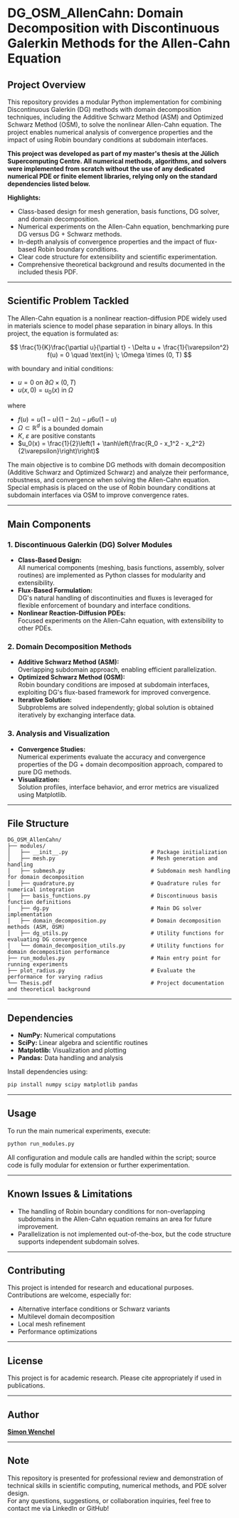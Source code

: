 # DG_OSM_AllenCahn: Domain Decomposition with Discontinuous Galerkin Methods for the Allen-Cahn Equation

## Project Overview

This repository provides a modular Python implementation for combining Discontinuous Galerkin (DG) methods with domain decomposition techniques, including the Additive Schwarz Method (ASM) and Optimized Schwarz Method (OSM), to solve the nonlinear Allen-Cahn equation. The project enables numerical analysis of convergence properties and the impact of using Robin boundary conditions at subdomain interfaces.

**This project was developed as part of my master's thesis at the Jülich Supercomputing Centre. All numerical methods, algorithms, and solvers were implemented from scratch without the use of any dedicated numerical PDE or finite element libraries, relying only on the standard dependencies listed below.**

**Highlights:**
- Class-based design for mesh generation, basis functions, DG solver, and domain decomposition.
- Numerical experiments on the Allen-Cahn equation, benchmarking pure DG versus DG + Schwarz methods.
- In-depth analysis of convergence properties and the impact of flux-based Robin boundary conditions.
- Clear code structure for extensibility and scientific experimentation.
- Comprehensive theoretical background and results documented in the included thesis PDF.

---

## Scientific Problem Tackled

The Allen-Cahn equation is a nonlinear reaction-diffusion PDE widely used in materials science to model phase separation in binary alloys. In this project, the equation is formulated as:

$$
\frac{1}{K}\frac{\partial u}{\partial t} - \Delta u + \frac{1}{\varepsilon^2} f(u) = 0 \quad \text{in} \; \Omega \times (0, T)
$$

with boundary and initial conditions:
- $u = 0$ on $\partial\Omega \times (0, T)$
- $u(x, 0) = u_0(x)$ in $\Omega$

where
- $f(u) = u(1-u)(1-2u) - \mu 6u(1-u)$
- $\Omega \subset \mathbb{R}^d$ is a bounded domain
- $K$, $\varepsilon$ are positive constants
- $u_0(x) = \frac{1}{2}\left(1 + \tanh\left(\frac{R_0 - x_1^2 - x_2^2}{2\varepsilon}\right)\right)$

The main objective is to combine DG methods with domain decomposition (Additive Schwarz and Optimized Schwarz) and analyze their performance, robustness, and convergence when solving the Allen-Cahn equation. Special emphasis is placed on the use of Robin boundary conditions at subdomain interfaces via OSM to improve convergence rates.

---

## Main Components

### 1. Discontinuous Galerkin (DG) Solver Modules

- **Class-Based Design:**  
  All numerical components (meshing, basis functions, assembly, solver routines) are implemented as Python classes for modularity and extensibility.
- **Flux-Based Formulation:**  
  DG's natural handling of discontinuities and fluxes is leveraged for flexible enforcement of boundary and interface conditions.
- **Nonlinear Reaction-Diffusion PDEs:**  
  Focused experiments on the Allen-Cahn equation, with extensibility to other PDEs.

### 2. Domain Decomposition Methods

- **Additive Schwarz Method (ASM):**  
  Overlapping subdomain approach, enabling efficient parallelization.
- **Optimized Schwarz Method (OSM):**  
  Robin boundary conditions are imposed at subdomain interfaces, exploiting DG's flux-based framework for improved convergence.
- **Iterative Solution:**  
  Subproblems are solved independently; global solution is obtained iteratively by exchanging interface data.

### 3. Analysis and Visualization

- **Convergence Studies:**  
  Numerical experiments evaluate the accuracy and convergence properties of the DG + domain decomposition approach, compared to pure DG methods.
- **Visualization:**  
  Solution profiles, interface behavior, and error metrics are visualized using Matplotlib.

---

## File Structure

```
DG_OSM_AllenCahn/
├── modules/                                
│   ├── __init__.py                          # Package initialization
│   ├── mesh.py                              # Mesh generation and handling
│   ├── submesh.py                           # Subdomain mesh handling for domain decomposition
│   ├── quadrature.py                        # Quadrature rules for numerical integration
│   ├── basis_functions.py                   # Discontinuous basis function definitions
│   ├── dg.py                                # Main DG solver implementation
│   ├── domain_decomposition.py              # Domain decomposition methods (ASM, OSM)
│   ├── dg_utils.py                          # Utility functions for evaluating DG convergence
│   └── domain_decomposition_utils.py        # Utility functions for domain decomposition performance
├── run_modules.py                           # Main entry point for running experiments
├── plot_radius.py                           # Evaluate the performance for varying radius
└── Thesis.pdf                               # Project documentation and theoretical background

```
---

## Dependencies

- **NumPy:** Numerical computations
- **SciPy:** Linear algebra and scientific routines
- **Matplotlib:** Visualization and plotting
- **Pandas:** Data handling and analysis

Install dependencies using:
```bash
pip install numpy scipy matplotlib pandas
```

---

## Usage

To run the main numerical experiments, execute:
```bash
python run_modules.py
```
All configuration and module calls are handled within the script; source code is fully modular for extension or further experimentation.

---

## Known Issues & Limitations

- The handling of Robin boundary conditions for non-overlapping subdomains in the Allen-Cahn equation remains an area for future improvement.
- Parallelization is not implemented out-of-the-box, but the code structure supports independent subdomain solves.

---

## Contributing

This project is intended for research and educational purposes. Contributions are welcome, especially for:
- Alternative interface conditions or Schwarz variants
- Multilevel domain decomposition
- Local mesh refinement
- Performance optimizations

---

## License

This project is for academic research. Please cite appropriately if used in publications.

---

## Author

**[Simon Wenchel](https://www.linkedin.com/in/simon-w-32183a292)**  

---

## Note

This repository is presented for professional review and demonstration of technical skills in scientific computing, numerical methods, and PDE solver design.  
For any questions, suggestions, or collaboration inquiries, feel free to contact me via LinkedIn or GitHub!
